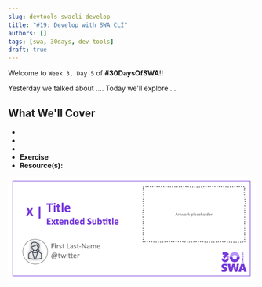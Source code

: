 ```yaml
---
slug: devtools-swacli-develop
title: "#19: Develop with SWA CLI"
authors: []
tags: [swa, 30days, dev-tools]
draft: true 
---
```

Welcome to `Week 3, Day 5` of **#30DaysOfSWA**!! 

Yesterday we talked about .... Today we'll explore ...


## What We'll Cover
 * 
 * 
 * 
 * **Exercise** 
 * **Resource(s):** 

![](../static/img/series/banner.png)
